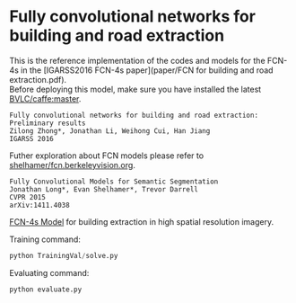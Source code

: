 # Fully convolutional networks for building and road extraction

This is the reference implementation of the codes and models for the FCN-4s in the [IGARSS2016 FCN-4s paper](paper/FCN for building and road extraction.pdf).<br />
Before deploying this model, make sure you have installed the latest [BVLC/caffe:master](https://github.com/BVLC/caffe).<br />
```jason
Fully convolutional networks for building and road extraction: Preliminary results
Zilong Zhong*, Jonathan Li, Weihong Cui, Han Jiang
IGARSS 2016
```

Futher exploration about FCN models please refer to [shelhamer/fcn.berkeleyvision.org](https://github.com/shelhamer/fcn.berkeleyvision.org).<br />
```jason
Fully Convolutional Models for Semantic Segmentation
Jonathan Long*, Evan Shelhamer*, Trevor Darrell
CVPR 2015
arXiv:1411.4038
```
[FCN-4s Model](model/FCN4s_building.caffemodel) for building extraction in high spatial resolution imagery.

Training command:<br />
```python
python TrainingVal/solve.py
```
Evaluating command:<br />
```python
python evaluate.py
```
